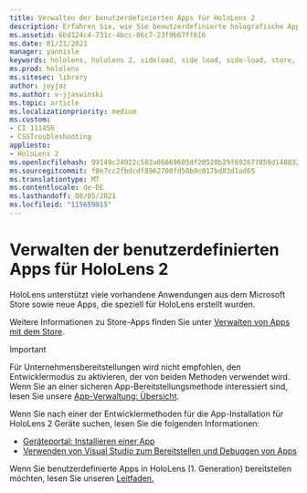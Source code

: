 ```yaml
---
title: Verwalten der benutzerdefinierten Apps für HoloLens 2
description: Erfahren Sie, wie Sie benutzerdefinierte holografische Apps mithilfe der Geräteportal und Visual Studio auf HoloLens 2 Geräten installieren, deinstallieren und querladen.
ms.assetid: 6bd124c4-731c-4bcc-86c7-23f9b67ff616
ms.date: 01/21/2021
manager: yannisle
keywords: hololens, hololens 2, sideload, side load, side-load, store, uwp, app, install
ms.prod: hololens
ms.sitesec: library
author: joyjaz
ms.author: v-jjaswinski
ms.topic: article
ms.localizationpriority: medium
ms.custom:
- CI 111456
- CSSTroubleshooting
appliesto:
- HoloLens 2
ms.openlocfilehash: 99149c24922c582a66669685df20520b29f692677859d1408328fc9f2ee8ddf3
ms.sourcegitcommit: f8e7cc2fbdcdf8962700fd50b9c017bd83d1ad65
ms.translationtype: MT
ms.contentlocale: de-DE
ms.lasthandoff: 08/05/2021
ms.locfileid: "115659815"
---
```

# <a name="manage-custom-apps-for-hololens-2"></a>Verwalten der benutzerdefinierten Apps für HoloLens 2

HoloLens unterstützt viele vorhandene Anwendungen aus dem Microsoft Store sowie neue Apps, die speziell für HoloLens erstellt wurden. 

Weitere Informationen zu Store-Apps finden Sie unter [Verwalten von Apps mit dem Store](holographic-store-apps.md).

> [!IMPORTANT]
> Für Unternehmensbereitstellungen wird nicht empfohlen, den Entwicklermodus zu aktivieren, der von beiden Methoden verwendet wird. Wenn Sie an einer sicheren App-Bereitstellungsmethode interessiert sind, lesen Sie unsere [App-Verwaltung: Übersicht](app-deploy-overview.md).

Wenn Sie nach einer der Entwicklermethoden für die App-Installation für HoloLens 2 Geräte suchen, lesen Sie die folgenden Informationen:

- [Geräteportal: Installieren einer App](/windows/mixed-reality/develop/platform-capabilities-and-apis/using-the-windows-device-portal#installing-an-app)
- [Verwenden von Visual Studio zum Bereitstellen und Debuggen von Apps](/windows/mixed-reality/develop/platform-capabilities-and-apis/using-visual-studio)

Wenn Sie benutzerdefinierte Apps in HoloLens (1. Generation) bereitstellen möchten, lesen Sie unseren [Leitfaden.](holographic-custom-apps.md)
